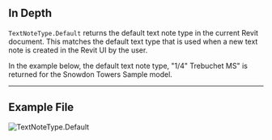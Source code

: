## In Depth
`TextNoteType.Default` returns the default text note type in the current Revit document. This matches the default text type that is used when a new text note is created in the Revit UI by the user.

In the example below, the default text note type, "1/4" Trebuchet MS" is returned for the Snowdon Towers Sample model.
___
## Example File

![TextNoteType.Default](./Revit.Elements.TextNoteType.Default_img.jpg)